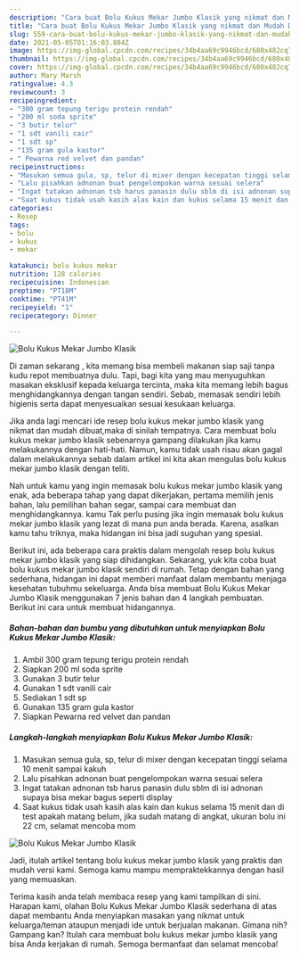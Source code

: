 ```yaml
---
description: "Cara buat Bolu Kukus Mekar Jumbo Klasik yang nikmat dan Mudah Dibuat"
title: "Cara buat Bolu Kukus Mekar Jumbo Klasik yang nikmat dan Mudah Dibuat"
slug: 559-cara-buat-bolu-kukus-mekar-jumbo-klasik-yang-nikmat-dan-mudah-dibuat
date: 2021-05-05T01:16:03.884Z
image: https://img-global.cpcdn.com/recipes/34b4aa69c9946bcd/680x482cq70/bolu-kukus-mekar-jumbo-klasik-foto-resep-utama.jpg
thumbnail: https://img-global.cpcdn.com/recipes/34b4aa69c9946bcd/680x482cq70/bolu-kukus-mekar-jumbo-klasik-foto-resep-utama.jpg
cover: https://img-global.cpcdn.com/recipes/34b4aa69c9946bcd/680x482cq70/bolu-kukus-mekar-jumbo-klasik-foto-resep-utama.jpg
author: Mary Marsh
ratingvalue: 4.3
reviewcount: 3
recipeingredient:
- "300 gram tepung terigu protein rendah"
- "200 ml soda sprite"
- "3 butir telur"
- "1 sdt vanili cair"
- "1 sdt sp"
- "135 gram gula kastor"
- " Pewarna red velvet dan pandan"
recipeinstructions:
- "Masukan semua gula, sp, telur di mixer dengan kecepatan tinggi selama 10 menit sampai kakuh"
- "Lalu pisahkan adnonan buat pengelompokan warna sesuai selera"
- "Ingat tatakan adnonan tsb harus panasin dulu sblm di isi adnonan supaya bisa mekar bagus seperti display"
- "Saat kukus tidak usah kasih alas kain dan kukus selama 15 menit dan di test apakah matang belum, jika sudah matang di angkat, ukuran bolu ini 22 cm, selamat mencoba mom"
categories:
- Resep
tags:
- bolu
- kukus
- mekar

katakunci: bolu kukus mekar 
nutrition: 128 calories
recipecuisine: Indonesian
preptime: "PT18M"
cooktime: "PT41M"
recipeyield: "1"
recipecategory: Dinner

---
```



![Bolu Kukus Mekar Jumbo Klasik](https://img-global.cpcdn.com/recipes/34b4aa69c9946bcd/680x482cq70/bolu-kukus-mekar-jumbo-klasik-foto-resep-utama.jpg)

Di zaman  sekarang , kita memang bisa membeli makanan siap saji tanpa kudu repot membuatnya dulu. Tapi, bagi kita yang mau menyuguhkan masakan eksklusif kepada keluarga tercinta, maka kita memang lebih bagus menghidangkannya dengan tangan sendiri. Sebab, memasak sendiri lebih higienis serta dapat menyesuaikan sesuai kesukaan keluarga.

Jika anda lagi mencari ide resep bolu kukus mekar jumbo klasik yang nikmat dan mudah dibuat,maka di sinilah tempatnya. Cara membuat bolu kukus mekar jumbo klasik  sebenarnya gampang dilakukan jika kamu melakukannya dengan hati-hati. Namun, kamu tidak usah risau akan gagal dalam melakukannya 
sebab dalam artikel ini kita akan mengulas bolu kukus mekar jumbo klasik dengan teliti.  



Nah untuk kamu yang ingin memasak bolu kukus mekar jumbo klasik yang enak, ada beberapa tahap yang dapat dikerjakan, pertama memilih jenis bahan, lalu pemilihan bahan segar, sampai cara membuat dan menghidangkannya. kamu Tak perlu pusing jika ingin memasak bolu kukus mekar jumbo klasik yang lezat di mana pun anda berada. Karena, asalkan kamu  tahu triknya, maka hidangan ini bisa jadi suguhan yang spesial.

Berikut ini, ada beberapa cara praktis  dalam mengolah resep bolu kukus mekar jumbo klasik yang siap dihidangkan. Sekarang, yuk kita coba buat bolu kukus mekar jumbo klasik sendiri di rumah. Tetap dengan bahan yang sederhana, hidangan ini dapat memberi manfaat dalam membantu menjaga kesehatan tubuhmu sekeluarga. Anda bisa membuat Bolu Kukus Mekar Jumbo Klasik menggunakan 7 jenis bahan dan 4 langkah pembuatan. Berikut ini cara untuk membuat hidangannya.

<!--inarticleads1-->

##### Bahan-bahan dan bumbu yang dibutuhkan untuk menyiapkan Bolu Kukus Mekar Jumbo Klasik:

1. Ambil 300 gram tepung terigu protein rendah
1. Siapkan 200 ml soda sprite
1. Gunakan 3 butir telur
1. Gunakan 1 sdt vanili cair
1. Sediakan 1 sdt sp
1. Gunakan 135 gram gula kastor
1. Siapkan  Pewarna red velvet dan pandan




<!--inarticleads2-->

##### Langkah-langkah menyiapkan Bolu Kukus Mekar Jumbo Klasik:

1. Masukan semua gula, sp, telur di mixer dengan kecepatan tinggi selama 10 menit sampai kakuh
1. Lalu pisahkan adnonan buat pengelompokan warna sesuai selera
1. Ingat tatakan adnonan tsb harus panasin dulu sblm di isi adnonan supaya bisa mekar bagus seperti display
1. Saat kukus tidak usah kasih alas kain dan kukus selama 15 menit dan di test apakah matang belum, jika sudah matang di angkat, ukuran bolu ini 22 cm, selamat mencoba mom
<img src="//assets-global.cpcdn.com/assets/icons/button_play-2c75c40dde080a61004c1f40b05d8f140eaff45d7e9e6481dc71c63d2e7c4909.png" alt="Bolu Kukus Mekar Jumbo Klasik">



Jadi, itulah artikel tentang  bolu kukus mekar jumbo klasik  yang praktis dan mudah versi kami. Semoga kamu mampu mempraktekkannya dengan hasil yang memuaskan. 

Terima kasih anda telah membaca resep yang kami tampilkan di sini. Harapan kami, olahan  Bolu Kukus Mekar Jumbo Klasik sederhana di atas dapat membantu Anda menyiapkan masakan yang nikmat untuk keluarga/teman ataupun menjadi ide untuk berjualan makanan. Gimana nih? Gampang kan? Itulah cara membuat bolu kukus mekar jumbo klasik yang bisa Anda kerjakan di rumah. Semoga bermanfaat dan selamat mencoba!

